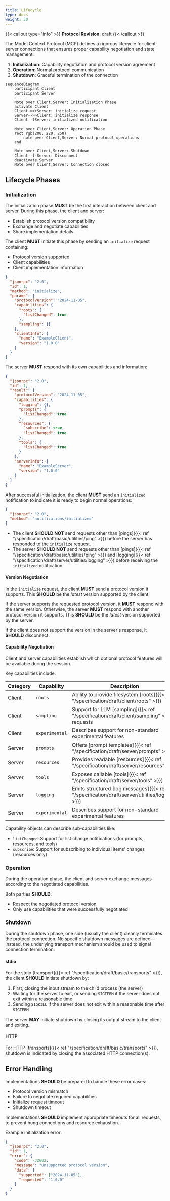 ```yaml
---
title: Lifecycle
type: docs
weight: 30
---
```


{{< callout type="info" >}}
**Protocol Revision**: draft
{{< /callout >}}

The Model Context Protocol (MCP) defines a rigorous lifecycle for client-server connections that ensures proper capability negotiation and state management.

1. **Initialization**: Capability negotiation and protocol version agreement
2. **Operation**: Normal protocol communication
3. **Shutdown**: Graceful termination of the connection

```mermaid
sequenceDiagram
    participant Client
    participant Server

    Note over Client,Server: Initialization Phase
    activate Client
    Client->>+Server: initialize request
    Server-->>Client: initialize response
    Client--)Server: initialized notification

    Note over Client,Server: Operation Phase
    rect rgb(200, 220, 250)
        note over Client,Server: Normal protocol operations
    end

    Note over Client,Server: Shutdown
    Client--)-Server: Disconnect
    deactivate Server
    Note over Client,Server: Connection closed
```

## Lifecycle Phases

### Initialization

The initialization phase **MUST** be the first interaction between client and server. During this phase, the client and server:

- Establish protocol version compatibility
- Exchange and negotiate capabilities
- Share implementation details

The client **MUST** initiate this phase by sending an `initialize` request containing:

- Protocol version supported
- Client capabilities
- Client implementation information

```json
{
  "jsonrpc": "2.0",
  "id": 1,
  "method": "initialize",
  "params": {
    "protocolVersion": "2024-11-05",
    "capabilities": {
      "roots": {
        "listChanged": true
      },
      "sampling": {}
    },
    "clientInfo": {
      "name": "ExampleClient",
      "version": "1.0.0"
    }
  }
}
```

The server **MUST** respond with its own capabilities and information:

```json
{
  "jsonrpc": "2.0",
  "id": 1,
  "result": {
    "protocolVersion": "2024-11-05",
    "capabilities": {
      "logging": {},
      "prompts": {
        "listChanged": true
      },
      "resources": {
        "subscribe": true,
        "listChanged": true
      },
      "tools": {
        "listChanged": true
      }
    },
    "serverInfo": {
      "name": "ExampleServer",
      "version": "1.0.0"
    }
  }
}
```

After successful initialization, the client **MUST** send an `initialized` notification to indicate it is ready to begin normal operations:

```json
{
  "jsonrpc": "2.0",
  "method": "notifications/initialized"
}
```

* The client **SHOULD NOT** send requests other than [pings]({{< ref "/specification/draft/basic/utilities/ping" >}}) before the server has responded to the `initialize` request.
* The server **SHOULD NOT** send requests other than [pings]({{< ref "/specification/draft/basic/utilities/ping" >}}) and [logging]({{< ref "/specification/draft/server/utilities/logging" >}}) before receiving the `initialized` notification.

#### Version Negotiation

In the `initialize` request, the client **MUST** send a protocol version it supports. This **SHOULD** be the _latest_ version supported by the client.

If the server supports the requested protocol version, it **MUST** respond with the same version. Otherwise, the server **MUST** respond with another protocol version it supports. This **SHOULD** be the _latest_ version supported by the server.

If the client does not support the version in the server's response, it **SHOULD** disconnect.

#### Capability Negotiation

Client and server capabilities establish which optional protocol features will be available during the session.

Key capabilities include:

| Category | Capability     | Description |
|----------|--------------- |-------------|
| Client   | `roots`        | Ability to provide filesystem [roots]({{< ref "/specification/draft/client/roots" >}}) |
| Client   | `sampling`     | Support for LLM [sampling]({{< ref "/specification/draft/client/sampling" >}}) requests |
| Client   | `experimental` | Describes support for non-standard experimental features |
| Server   | `prompts`      | Offers [prompt templates]({{< ref "/specification/draft/server/prompts" >}}) |
| Server   | `resources`    | Provides readable [resources]({{< ref "/specification/draft/server/resources" >}}) |
| Server   | `tools`        | Exposes callable [tools]({{< ref "/specification/draft/server/tools" >}}) |
| Server   | `logging`      | Emits structured [log messages]({{< ref "/specification/draft/server/utilities/logging" >}}) |
| Server   | `experimental` | Describes support for non-standard experimental features |

Capability objects can describe sub-capabilities like:
- `listChanged`: Support for list change notifications (for prompts, resources, and tools)
- `subscribe`: Support for subscribing to individual items' changes (resources only)

### Operation

During the operation phase, the client and server exchange messages according to the negotiated capabilities.

Both parties **SHOULD**:

- Respect the negotiated protocol version
- Only use capabilities that were successfully negotiated

### Shutdown

During the shutdown phase, one side (usually the client) cleanly terminates the protocol connection. No specific shutdown messages are defined—instead, the underlying transport mechanism should be used to signal connection termination:

#### stdio

For the stdio [transport]({{< ref "/specification/draft/basic/transports" >}}), the client **SHOULD** initiate shutdown by:

1. First, closing the input stream to the child process (the server)
2. Waiting for the server to exit, or sending `SIGTERM` if the server does not exit within a reasonable time
3. Sending `SIGKILL` if the server does not exit within a reasonable time after `SIGTERM`

The server **MAY** initiate shutdown by closing its output stream to the client and exiting.

#### HTTP

For HTTP [transports]({{< ref "/specification/draft/basic/transports" >}}), shutdown is indicated by closing the associated HTTP connection(s).

## Error Handling

Implementations **SHOULD** be prepared to handle these error cases:

- Protocol version mismatch
- Failure to negotiate required capabilities
- Initialize request timeout
- Shutdown timeout

Implementations **SHOULD** implement appropriate timeouts for all requests, to prevent hung connections and resource exhaustion.

Example initialization error:
```json
{
  "jsonrpc": "2.0",
  "id": 1,
  "error": {
    "code": -32602,
    "message": "Unsupported protocol version",
    "data": {
      "supported": ["2024-11-05"],
      "requested": "1.0.0"
    }
  }
}
```
